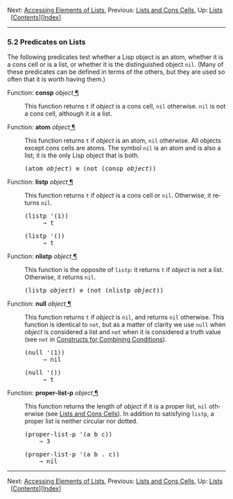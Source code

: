 <!DOCTYPE html>
<html><!-- Created by GNU Texinfo 7.0.3, https://www.gnu.org/software/texinfo/ --><head>
<meta http-equiv="content-type" content="text/html; charset=UTF-8">
<title>List-related Predicates (GNU Emacs Lisp Reference Manual)</title>

<meta name="description" content="List-related Predicates (GNU Emacs Lisp Reference Manual)">
<meta name="keywords" content="List-related Predicates (GNU Emacs Lisp Reference Manual)">
<meta name="resource-type" content="document">
<meta name="distribution" content="global">
<meta name="Generator" content="makeinfo">
<meta name="viewport" content="width=device-width,initial-scale=1">

<link rev="made" href="mailto:bug-gnu-emacs@gnu.org">
<link rel="icon" type="image/png" href="https://www.gnu.org/graphics/gnu-head-mini.png">
<meta name="ICBM" content="42.256233,-71.006581">
<meta name="DC.title" content="gnu.org">
<style type="text/css">
@import url('/software/emacs/manual.css');
</style>
</head>

<body lang="en">
<div class="section-level-extent" id="List_002drelated-Predicates">
<div class="nav-panel">
<p>
Next: <a href="https://www.gnu.org/software/emacs/manual/html_node/elisp/List-Elements.html" accesskey="n" rel="next">Accessing Elements of Lists</a>, Previous: <a href="https://www.gnu.org/software/emacs/manual/html_node/elisp/Cons-Cells.html" accesskey="p" rel="prev">Lists and Cons Cells</a>, Up: <a href="https://www.gnu.org/software/emacs/manual/html_node/elisp/Lists.html" accesskey="u" rel="up">Lists</a> &nbsp; [<a href="https://www.gnu.org/software/emacs/manual/html_node/elisp/index.html#SEC_Contents" title="Table of contents" rel="contents">Contents</a>][<a href="https://www.gnu.org/software/emacs/manual/html_node/elisp/Index.html" title="Index" rel="index">Index</a>]</p>
</div>
<hr>
<h3 class="section" id="Predicates-on-Lists">5.2 Predicates on Lists</h3>
<a class="index-entry-id" id="index-predicates-for-lists"></a>
<a class="index-entry-id" id="index-list-predicates"></a>

<p>The following predicates test whether a Lisp object is an atom,
whether it is a cons cell or is a list, or whether it is the
distinguished object <code class="code">nil</code>.  (Many of these predicates can be
defined in terms of the others, but they are used so often that it is
worth having them.)
</p>
<dl class="first-deffn first-defun-alias-first-deffn">
<dt class="deffn defun-alias-deffn" id="index-consp"><span class="category-def">Function: </span><span><strong class="def-name">consp</strong> <var class="def-var-arguments">object</var><a class="copiable-link" href="#index-consp"> ¶</a></span></dt>
<dd><p>This function returns <code class="code">t</code> if <var class="var">object</var> is a cons cell, <code class="code">nil</code>
otherwise.  <code class="code">nil</code> is not a cons cell, although it <em class="emph">is</em> a list.
</p></dd></dl>

<dl class="first-deffn first-defun-alias-first-deffn">
<dt class="deffn defun-alias-deffn" id="index-atom"><span class="category-def">Function: </span><span><strong class="def-name">atom</strong> <var class="def-var-arguments">object</var><a class="copiable-link" href="#index-atom"> ¶</a></span></dt>
<dd><p>This function returns <code class="code">t</code> if <var class="var">object</var> is an atom, <code class="code">nil</code>
otherwise.  All objects except cons cells are atoms.  The symbol
<code class="code">nil</code> is an atom and is also a list; it is the only Lisp object
that is both.
</p>
<div class="example">
<pre class="example-preformatted">(atom <var class="var">object</var>) ≡ (not (consp <var class="var">object</var>))
</pre></div>
</dd></dl>

<dl class="first-deffn first-defun-alias-first-deffn">
<dt class="deffn defun-alias-deffn" id="index-listp"><span class="category-def">Function: </span><span><strong class="def-name">listp</strong> <var class="def-var-arguments">object</var><a class="copiable-link" href="#index-listp"> ¶</a></span></dt>
<dd><p>This function returns <code class="code">t</code> if <var class="var">object</var> is a cons cell or
<code class="code">nil</code>.  Otherwise, it returns <code class="code">nil</code>.
</p>
<div class="example">
<div class="group"><pre class="example-preformatted">(listp '(1))
     ⇒ t
</pre></div><div class="group"><pre class="example-preformatted">(listp '())
     ⇒ t
</pre></div></div>
</dd></dl>

<dl class="first-deffn first-defun-alias-first-deffn">
<dt class="deffn defun-alias-deffn" id="index-nlistp"><span class="category-def">Function: </span><span><strong class="def-name">nlistp</strong> <var class="def-var-arguments">object</var><a class="copiable-link" href="#index-nlistp"> ¶</a></span></dt>
<dd><p>This function is the opposite of <code class="code">listp</code>: it returns <code class="code">t</code> if
<var class="var">object</var> is not a list.  Otherwise, it returns <code class="code">nil</code>.
</p>
<div class="example">
<pre class="example-preformatted">(listp <var class="var">object</var>) ≡ (not (nlistp <var class="var">object</var>))
</pre></div>
</dd></dl>

<dl class="first-deffn first-defun-alias-first-deffn">
<dt class="deffn defun-alias-deffn" id="index-null"><span class="category-def">Function: </span><span><strong class="def-name">null</strong> <var class="def-var-arguments">object</var><a class="copiable-link" href="#index-null"> ¶</a></span></dt>
<dd><p>This function returns <code class="code">t</code> if <var class="var">object</var> is <code class="code">nil</code>, and
returns <code class="code">nil</code> otherwise.  This function is identical to <code class="code">not</code>,
but as a matter of clarity we use <code class="code">null</code> when <var class="var">object</var> is
considered a list and <code class="code">not</code> when it is considered a truth value
(see <code class="code">not</code> in <a class="ref" href="https://www.gnu.org/software/emacs/manual/html_node/elisp/Combining-Conditions.html">Constructs for Combining Conditions</a>).
</p>
<div class="example">
<div class="group"><pre class="example-preformatted">(null '(1))
     ⇒ nil
</pre></div><div class="group"><pre class="example-preformatted">(null '())
     ⇒ t
</pre></div></div>
</dd></dl>

<dl class="first-deffn first-defun-alias-first-deffn">
<dt class="deffn defun-alias-deffn" id="index-proper_002dlist_002dp"><span class="category-def">Function: </span><span><strong class="def-name">proper-list-p</strong> <var class="def-var-arguments">object</var><a class="copiable-link" href="#index-proper_002dlist_002dp"> ¶</a></span></dt>
<dd><p>This function returns the length of <var class="var">object</var> if it is a proper
list, <code class="code">nil</code> otherwise (see <a class="pxref" href="https://www.gnu.org/software/emacs/manual/html_node/elisp/Cons-Cells.html">Lists and Cons Cells</a>).  In addition to
satisfying <code class="code">listp</code>, a proper list is neither circular nor dotted.
</p>
<div class="example">
<div class="group"><pre class="example-preformatted">(proper-list-p '(a b c))
    ⇒ 3
</pre></div><div class="group"><pre class="example-preformatted">(proper-list-p '(a b . c))
    ⇒ nil
</pre></div></div>
</dd></dl>

</div>
<hr>
<div class="nav-panel">
<p>
Next: <a href="https://www.gnu.org/software/emacs/manual/html_node/elisp/List-Elements.html">Accessing Elements of Lists</a>, Previous: <a href="https://www.gnu.org/software/emacs/manual/html_node/elisp/Cons-Cells.html">Lists and Cons Cells</a>, Up: <a href="https://www.gnu.org/software/emacs/manual/html_node/elisp/Lists.html">Lists</a> &nbsp; [<a href="https://www.gnu.org/software/emacs/manual/html_node/elisp/index.html#SEC_Contents" title="Table of contents" rel="contents">Contents</a>][<a href="https://www.gnu.org/software/emacs/manual/html_node/elisp/Index.html" title="Index" rel="index">Index</a>]</p>
</div>





</body></html>